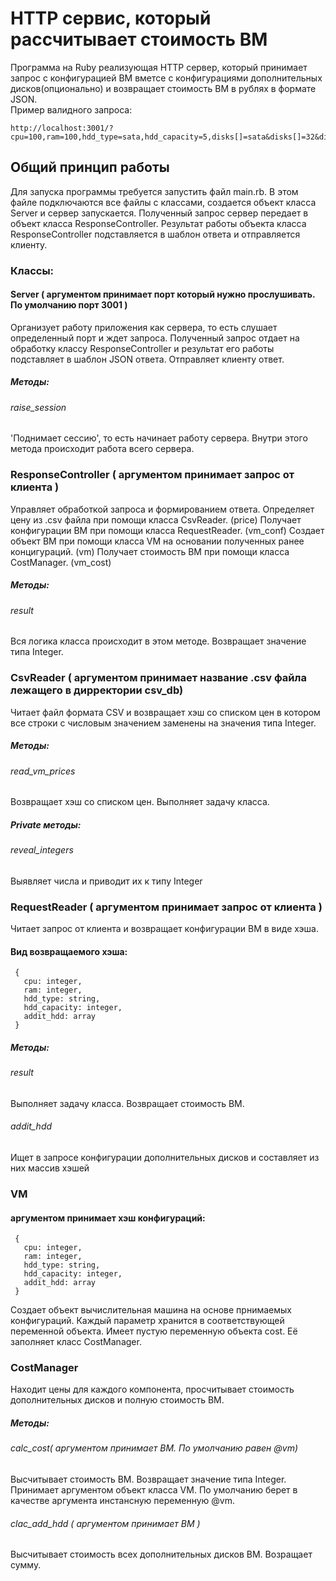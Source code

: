 # HTTP сервис, который рассчитывает стоимость ВМ 
  Программа на Ruby реализующая HTTP сервер, который принимает запрос с конфигурацией ВМ вметсе с конфигурациями дополнительных дисков(опционально) и возвращает стоимость ВМ в рублях в формате JSON.  
  Пример валидного запроса:

    http://localhost:3001/?cpu=100,ram=100,hdd_type=sata,hdd_capacity=5,disks[]=sata&disks[]=32&disks[]=ssd&disks[]=32

## Общий принцип работы
  Для запуска программы требуется запустить файл main.rb. В этом файле подключаются все файлы с классами, создается объект класса Server и сервер запускается. Полученный запрос сервер передает в объект класса ResponseController. Результат работы объекта класса ResponseController подставляется в шаблон ответа и отправляется клиенту.

### Классы:

#### Server ( аргументом принимает порт который нужно прослушивать. По умолчанию порт 3001 )  
  Организует работу приложения как сервера, то есть слушает определенный порт и ждет запроса. Полученный запрос отдает на обработку классу ResponseController и результат его работы подставляет в шаблон JSON ответа.
  Отправляет клиенту ответ.
##### Методы:
###### raise_session
  'Поднимает сессию', то есть начинает работу сервера. Внутри этого метода происходит работа всего сервера.

### ResponseController ( аргументом принимает запрос от клиента )
  Управляет обработкой запроса и формированием ответа.
  Определяет цену из .csv файла при помощи класса CsvReader. (price)
  Получает конфигурации ВМ при помощи класса RequestReader. (vm_conf)
  Создает объект ВМ при помощи класса VM на основании полученных ранее концигураций. (vm)
  Получает стоимость ВМ при помощи класса CostManager. (vm_cost)
##### Методы:
###### result
  Вся логика класса происходит в этом методе. Возвращает значение типа Integer.

### CsvReader ( аргументом принимает название .csv файла лежащего в дирректории csv_db)
  Читает файл формата CSV и возвращает хэш со списком цен в котором все строки с числовым значением заменены на значения типа Integer.
##### Методы:
###### read_vm_prices
  Возвращает хэш со списком цен. Выполняет задачу класса.

##### Private методы:
###### reveal_integers
  Выявляет числа и приводит их к типу Integer

### RequestReader ( аргументом принимает запрос от клиента )
  Читает запрос от клиента и возвращает конфигурации ВМ в виде хэша.
####  Вид возвращаемого хэша:
     {
       cpu: integer,
       ram: integer,
       hdd_type: string,
       hdd_capacity: integer,
       addit_hdd: array
     }
##### Методы:
###### result
  Выполняет задачу класса. Возвращает стоимость ВМ.
###### addit_hdd
  Ищет в запросе конфигурации дополнительных дисков и составляет из них массив хэшей

### VM
####     аргументом принимает хэш конфигураций:
     {
       cpu: integer,
       ram: integer,
       hdd_type: string,
       hdd_capacity: integer,
       addit_hdd: array
     }
  Создает объект вычислительная машина на основе прнимаемых конфигураций. Каждый параметр хранится в соответствующей переменной объекта. Имеет пустую переменную объекта cost. Её заполняет класс CostManager.

### CostManager
  Находит цены для каждого компонента, просчитывает стоимость дополнительных дисков и полную стоимость ВМ.

##### Методы:
###### calc_cost( аргументом принимает ВМ. По умолчанию равен @vm)
  Высчитывает стоимость ВМ. Возвращает значение типа Integer. Принимает аргументом объект класса VM. По умолчанию берет в качестве аргумента инстансную переменную @vm.
###### clac_add_hdd ( аргументом принимает ВМ )
  Высчитывает стоимость всех дополнительных дисков ВМ. Возращает сумму.
